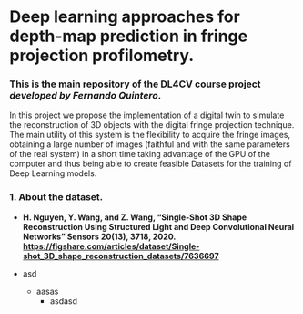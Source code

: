 <h1 align="left"> Deep learning approaches for depth-map prediction in fringe projection profilometry. </h1>

### This is the main repository of the DL4CV course project *developed by Fernando Quintero*.

In this project we propose the implementation of a digital twin to simulate the reconstruction of 3D objects with the digital fringe projection technique. The main utility of this system is the flexibility to acquire the fringe images, obtaining a large number of images (faithful and with the same parameters of the real system) in a short time taking advantage of the GPU of the computer and thus being able to create feasible Datasets for the training of Deep Learning models.

### 1. About the dataset.

- **H. Nguyen, Y. Wang, and Z. Wang, “Single-Shot 3D Shape Reconstruction Using Structured Light and Deep Convolutional Neural Networks” Sensors 20(13), 3718, 2020.
https://figshare.com/articles/dataset/Single-shot_3D_shape_reconstruction_datasets/7636697**
- asd
 
  - aasas
	 - asdasd
